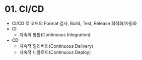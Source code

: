 # 01. CI/CD

- CI/CD 로 코드의 Format 검사, Build, Test, Release 최적화/자동화
- CI
  - 지속적 통합(Continuous Integration)
- CD
  - 지속적 딜리버리(Continuous Delivery)
  - 지속적 디플로이(Continuous Deploy)
